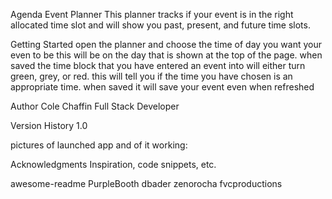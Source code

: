 Agenda Event Planner
This planner tracks if your event is in the right allocated time slot and will show you past, present, and future time slots.


Getting Started
open the planner and choose the time of day you want your even to be this will be on the day that is shown at the top of the page.
when saved the time block that you have entered an event into will either turn green, grey, or red. this will tell you if the time you have chosen is an appropriate time. when saved it will save your event even when refreshed

Author
Cole Chaffin
Full Stack Developer



Version History
1.0

pictures of launched app and of it working:

Acknowledgments
Inspiration, code snippets, etc.

awesome-readme
PurpleBooth
dbader
zenorocha
fvcproductions